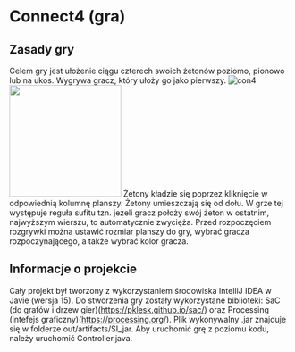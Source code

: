 # Connect4 (gra)

## Zasady gry
Celem gry jest ułożenie ciągu czterech swoich żetonów poziomo, pionowo lub na ukos. Wygrywa gracz, który ułoży go jako pierwszy.
![con4](https://github.com/koglecki/Connect4/assets/122780250/1a5b608d-ad74-44da-8293-4bdd8388dc30)
<img src="https://github.com/koglecki/Connect4/assets/122780250/1a5b608d-ad74-44da-8293-4bdd8388dc30" width="200" />
Żetony kładzie się poprzez kliknięcie w odpowiednią kolumnę planszy. Żetony umieszczają się od dołu.
W grze tej występuje reguła sufitu tzn. jeżeli gracz położy swój żeton w ostatnim, najwyższym wierszu, to automatycznie zwycięża.
Przed rozpoczęciem rozgrywki można ustawić rozmiar planszy do gry, wybrać gracza rozpoczynającego, a także wybrać kolor gracza.

## Informacje o projekcie
Cały projekt był tworzony z wykorzystaniem środowiska IntelliJ IDEA w Javie (wersja 15).
Do stworzenia gry zostały wykorzystane biblioteki: SaC (do grafów i drzew gier)(https://pklesk.github.io/sac/) oraz Processing (intefejs graficzny)(https://processing.org/).
Plik wykonywalny .jar znajduje się w folderze out/artifacts/SI_jar.
Aby uruchomić grę z poziomu kodu, należy uruchomić Controller.java.
